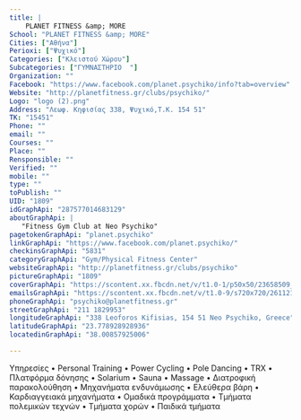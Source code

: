 ```yaml
---
title: |
    PLANET FITNESS &amp; MORE
School: "PLANET FITNESS &amp; MORE"
Cities: ["Αθήνα"]
Perioxi: ["Ψυχικό"]
Categories: ["Κλειστού Χώρου"]
Subcategories: ["ΓΥΜΝΑΣΤΗΡΙΟ  "]
Organization: ""
Facebook: "https://www.facebook.com/planet.psychiko/info?tab=overview"
Website: "http://planetfitness.gr/clubs/psychiko/"
Logo: "logo (2).png"
Address: "Λεωφ. Κηφισίας 338, Ψυχικό,T.K. 154 51"
TK: "15451"
Phone: ""
email: ""
Courses: ""
Place: ""
Rensponsible: ""
Verified: ""
mobile: ""
type: ""
toPublish: ""
UID: "1809"
idGraphApi: "287577014683129"
aboutGraphApi: | 
   "Fitness Gym Club at Neo Psychiko"
pagetokenGraphApi: "planet.psychiko"
linkGraphApi: "https://www.facebook.com/planet.psychiko/"
checkinsGraphApi: "5831"
categoryGraphApi: "Gym/Physical Fitness Center"
websiteGraphApi: "http://planetfitness.gr/clubs/psychiko"
pictureGraphApi: "1809"
coverGraphApi: "https://scontent.xx.fbcdn.net/v/t1.0-1/p50x50/23658509_1473653119408840_4792463019121518822_n.png?oh=208cd62a22079912b9a5552a05a3ab71&amp;oe=5B3F862C"
emailsGraphApi: "https://scontent.xx.fbcdn.net/v/t1.0-9/s720x720/26112197_1510513395722812_2941018524603755473_n.jpg?oh=c1379e039780d362a29768acd34de9fe&amp;oe=5B4046BD"
phoneGraphApi: "psychiko@planetfitness.gr"
streetGraphApi: "211 1829953"
longitudeGraphApi: "338 Leoforos Kifisias, 154 51 Neo Psychiko, Greece"
latitudeGraphApi: "23.778928928936"
locatedinGraphApi: "38.00857925006"

---
```


Υπηρεσίες • Personal Training • Power Cycling • Pole Dancing • TRX • Πλατφόρμα δόνησης • Solarium • Sauna • Massage • Διατροφική παρακολούθηση • Μηχανήματα ενδυνάμωσης • Ελεύθερα βάρη • Καρδιαγγειακά μηχανήματα • Ομαδικά προγράμματα • Τμήματα πολεμικών τεχνών • Τμήματα χορών • Παιδικά τμήματα

